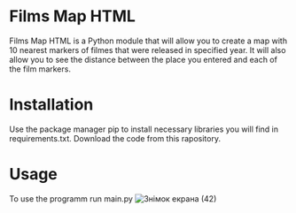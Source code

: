 # Films Map HTML
Films Map HTML is a Python module that will allow you to create a map with 10 nearest markers of filmes that were released in specified year. It will also allow you to see the distance between the place you entered and each of the film markers.
# Installation
Use the package manager pip to install necessary libraries you will find in requirements.txt.
Download the code from this rapository.
# Usage
To use the programm run main.py
![Знімок екрана (42)](https://user-images.githubusercontent.com/76658392/108102027-b4737880-7090-11eb-8afd-68b3ee1d1780.png)
